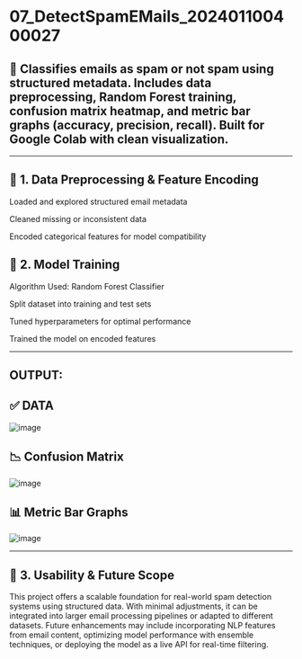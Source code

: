# 07_DetectSpamEMails_202401100400027
📧 Classifies emails as spam or not spam using structured metadata. Includes data preprocessing, Random Forest training, confusion matrix heatmap, and metric bar graphs (accuracy, precision, recall). Built for Google Colab with clean visualization.
-------------------------------------------------------------------------------------------------------------------------
-------------------------------------------------------------------------------------------------------------------------



🔧 1. Data Preprocessing & Feature Encoding
------------------------------------------------------------
Loaded and explored structured email metadata

Cleaned missing or inconsistent data

Encoded categorical features for model compatibility



🌲 2. Model Training
------------------------------------------------------------
Algorithm Used: Random Forest Classifier

Split dataset into training and test sets

Tuned hyperparameters for optimal performance

Trained the model on encoded features



--------------------------------------------------------------------------------------------------------------------------
 OUTPUT:
--------------------------------------------------------------------------------------------------------------------------
✅ DATA
--------------------
![image](https://github.com/user-attachments/assets/6b8e5778-5284-453f-ab2d-f3582795ac3e)

📉 Confusion Matrix
--------------------
![image](https://github.com/user-attachments/assets/a9c08b9c-cf20-4083-84e8-69ddc0bd82aa)

📊 Metric Bar Graphs
--------------------
![image](https://github.com/user-attachments/assets/71e4b194-35d4-47d0-b4a0-84b83d6ce1f9)

--------------------------------------------------------------------------------------------------------------------------


🚀 3. Usability & Future Scope
---------------------------------------------------------
This project offers a scalable foundation for real-world spam detection systems using structured data. With minimal adjustments, it can be integrated into larger email processing pipelines or adapted to different datasets. Future enhancements may include incorporating NLP features from email content, optimizing model performance with ensemble techniques, or deploying the model as a live API for real-time filtering.


